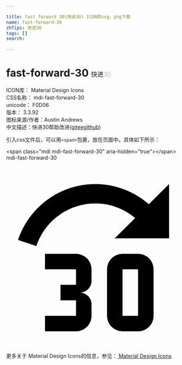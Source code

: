 ```yaml
---

title: fast forward 30(快进30) ICON转svg、png下载
name: fast-forward-30
zhTips: 快进30
tags: []
search: 

---
```


# fast-forward-30  <small style="font-size: 60%;font-weight: 100">快进30</small>


<div class="detail-page">
<p>
<span>
ICON库：
<span class="badge-secondary badge">Material Design Icons</span> 
</span>
<br/>
<span>
CSS名称：
<span class="badge-secondary badge">mdi-fast-forward-30</span> 
</span>
<br/>
<span>
unicode：
<span class="badge-secondary badge">F0D06</span> 
<copy-btn content='F0D06' btn-title=""></copy-btn>
<copy-btn :content='String.fromCodePoint(parseInt("F0D06", 16))' btn-title="复制U"></copy-btn>
</span>
<br/>
<span>
版本：
<span class="badge-secondary badge">3.3.92</span> 
</span>
<br/>
<span>图标来源/作者：<span class="badge-light badge">Austin Andrews</span></span> 
<br/>
<span class="zh-detail">中文描述：<span class="badge-primary badge">快进30</span><span class="help-link"><span>帮助改进</span>(<a href="https://gitee.com/liuwave/icon-helper/edit/master/json/material/fast-forward-30.json" target="_blank" rel="noopener noreferrer">gitee</a><a href="https://github.com/liuwave/icon-helper/edit/master/json/material/fast-forward-30.json" target="_blank" rel="noopener noreferrer">github</a></span>)</span><br/>
</p>
</div>
<div class="alert alert-dark">
  <i class="mdi mdi-fast-forward-30 mdi-48px"></i>
  <i class="mdi mdi-fast-forward-30 mdi-36px"></i>
  <i class="mdi mdi-fast-forward-30 mdi-24px"></i>
  <i class="mdi mdi-fast-forward-30 mdi-18px"></i>
</div>
<div>
  <p>引入css文件后，可以用<code>&lt;span&gt;</code>包裹，放在页面中。具体如下所示：    
  </p>
  <div class="alert alert-primary" style="font-size: 14px">
    &lt;span class="mdi mdi-fast-forward-30" aria-hidden="true"&gt;&lt;/span&gt;
    <copy-btn content='<span class="mdi mdi-fast-forward-30" aria-hidden="true"></span>'></copy-btn>
  </div>
  <div class="alert alert-secondary">
    <i class="mdi mdi-fast-forward-30"
    style="font-size: 24px"
    aria-hidden="true"></i> mdi-fast-forward-30
    <copy-btn content="mdi-fast-forward-30" btn-title="复制图标名称"></copy-btn>
  </div>
</div>
<div id="svg" class="svg-wrap">
<svg xmlns="http://www.w3.org/2000/svg" viewBox="0 0 24 24"><path d="M11.5,3C6.85,3 2.92,6.03 1.53,10.22L3.9,11C4.95,7.81 7.96,5.5 11.5,5.5C13.46,5.5 15.23,6.22 16.62,7.38L14,10H21V3L18.4,5.6C16.55,4 14.15,3 11.5,3M19,14V20C19,21.11 18.11,22 17,22H15A2,2 0 0,1 13,20V14A2,2 0 0,1 15,12H17C18.11,12 19,12.9 19,14M15,14V20H17V14H15M11,20C11,21.11 10.1,22 9,22H5V20H9V18H7V16H9V14H5V12H9A2,2 0 0,1 11,14V15.5A1.5,1.5 0 0,1 9.5,17A1.5,1.5 0 0,1 11,18.5V20Z" /></svg>
</div>
<detail full-name='mdi-fast-forward-30'></detail>
    
<div><p>更多关于 Material Design Icons的信息，参见：<a target="_blank" href="https://iconhelper.cn/material.html"> Material Design Icons</a>
</p></div>
